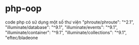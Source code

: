 # php-oop
code php có sử dụng một số thư viện 
        "phroute/phroute": "^2.1",
        "illuminate/database": "^9.1",
        "illuminate/events": "^9.1",
        "illuminate/container": "^9.1",
        "illuminate/collections": "^9.1",
        "eftec/bladeone
